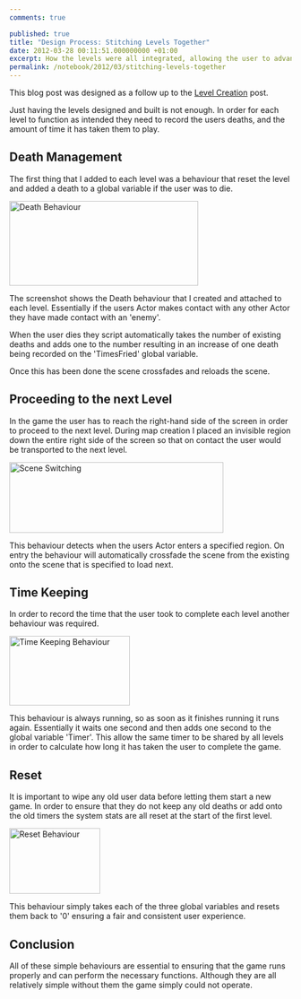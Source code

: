 ```yaml
---
comments: true

published: true
title: "Design Process: Stitching Levels Together"
date: 2012-03-28 00:11:51.000000000 +01:00
excerpt: How the levels were all integrated, allowing the user to advance in the game and for the score to carry-over between levels.
permalink: /notebook/2012/03/stitching-levels-together
---
```

This blog post was designed as a follow up to the [Level Creation](http://danielgroves.net/2012/03/level-creation/ "Level Creation") post.

Just having the levels designed and built is not enough. In order for each level to function as intended they need to record the users deaths, and the amount of time it has taken them to play.

## Death Management

The first thing that I added to each level was a behaviour that reset the level and added a death to a global variable if the user was to die.

[<img class="size-full wp-image-859" title="Death Behaviour" src="http://danielgroves.net/wp-content/uploads/2012/03/Screen-Shot-2012-03-27-at-23.52.30.png" alt="Death Behaviour" width="337" height="151" />](http://danielgroves.net/wp-content/uploads/2012/03/Screen-Shot-2012-03-27-at-23.52.30.png)

The screenshot shows the Death behaviour that I created and attached to each level. Essentially if the users Actor makes contact with any other Actor they have made contact with an 'enemy'.

When the user dies they script automatically takes the number of existing deaths and adds one to the number resulting in an increase of one death being recorded on the 'TimesFried' global variable.

Once this has been done the scene crossfades and reloads the scene.

## Proceeding to the next Level

In the game the user has to reach the right-hand side of the screen in order to proceed to the next level. During map creation I placed an invisible region down the entire right side of the screen so that on contact the user would be transported to the next level.

[<img class="size-full wp-image-861" title="Scene Switching" src="http://danielgroves.net/wp-content/uploads/2012/03/Screen-Shot-2012-03-27-at-23.57.27.png" alt="Scene Switching" width="382" height="126" />](http://danielgroves.net/wp-content/uploads/2012/03/Screen-Shot-2012-03-27-at-23.57.27.png)

This behaviour detects when the users Actor enters a specified region. On entry the behaviour will automatically crossfade the scene from the existing onto the scene that is specified to load next.

## Time Keeping

In order to record the time that the user took to complete each level another behaviour was required.

[<img class="size-full wp-image-864" title="Time Keeping Behaviour" src="http://danielgroves.net/wp-content/uploads/2012/03/Screen-Shot-2012-03-28-at-00.02.25.png" alt="Time Keeping Behaviour" width="215" height="124" />](http://danielgroves.net/wp-content/uploads/2012/03/Screen-Shot-2012-03-28-at-00.02.25.png)

This behaviour is always running, so as soon as it finishes running it runs again. Essentially it waits one second and then adds one second to the global variable 'Timer'. This allow the same timer to be shared by all levels in order to calculate how long it has taken the user to complete the game.

## Reset

It is important to wipe any old user data before letting them start a new game. In order to ensure that they do not keep any old deaths or add onto the old timers the system stats are all reset at the start of the first level.

[<img class="size-full wp-image-866" title="Reset Behaviour" src="http://danielgroves.net/wp-content/uploads/2012/03/Screen-Shot-2012-03-28-at-00.05.34.png" alt="Reset Behaviour" width="162" height="117" />](http://danielgroves.net/wp-content/uploads/2012/03/Screen-Shot-2012-03-28-at-00.05.34.png)

This behaviour simply takes each of the three global variables and resets them back to '0' ensuring a fair and consistent user experience.

## Conclusion

All of these simple behaviours are essential to ensuring that the game runs properly and can perform the necessary functions. Although they are all relatively simple without them the game simply could not operate.
